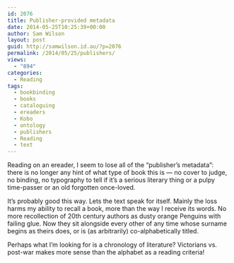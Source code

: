 ```yaml
---
id: 2076
title: Publisher-provided metadata
date: 2014-05-25T10:25:39+00:00
author: Sam Wilson
layout: post
guid: http://samwilson.id.au/?p=2076
permalink: /2014/05/25/publishers/
views:
  - "894"
categories:
  - Reading
tags:
  - bookbinding
  - books
  - cataloguing
  - ereaders
  - Kobo
  - ontology
  - publishers
  - Reading
  - text
---
```

Reading on an ereader, I seem to lose all of the &#8220;publisher’s metadata&#8221;: there is no longer any hint of what type of book this is — no cover to judge, no binding, no typography to tell if it’s a serious literary thing or a pulpy time-passer or an old forgotten once-loved.

It’s probably good this way. Lets the text speak for itself. Mainly the loss harms my ability to recall a book, more than the way I receive its words. No more recollection of 20th century authors as dusty orange Penguins with failing glue. Now they sit alongside every other of any time whose surname begins as theirs does, or is (as arbitrarily) co-alphabetically titled.

Perhaps what I’m looking for is a chronology of literature? Victorians vs. post-war makes more sense than the alphabet as a reading criteria!